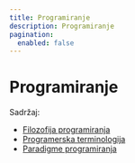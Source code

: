 ```yaml
---
title: Programiranje
description: Programiranje
pagination:
  enabled: false
---
```


# Programiranje

Sadržaj:
- [Filozofija programiranja](/programming/philosophy.html)
- [Programerska terminologija](/programming/terminology.html)
- [Paradigme programiranja](/programming/paradigms.html)

